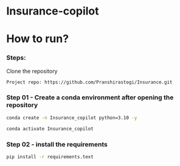 
# Insurance-copilot

# How to run?
### Steps:

Clone the repository

```bash
Project repo: https://github.com/Pranshirastogi/Insurance.git
```
### Step 01 - Create a conda environment after opening the repository

```bash
conda create -n Insurance_copilot python=3.10 -y
```

```bash
conda activate Insurance_copilot
```

### Step 02 - install the requirements

```bash
pip install -r requirements.text
```